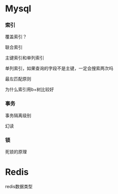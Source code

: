 # Mysql

### 索引

覆盖索引？

联合索引

主键索引和单列索引

单列索引，如果查询的字段不是主键，一定会搜索两次吗

最左匹配原则

为什么索引用b+树比较好







### 事务

事务隔离级别

幻读



### 锁

死锁的原理

# Redis

redis数据类型





